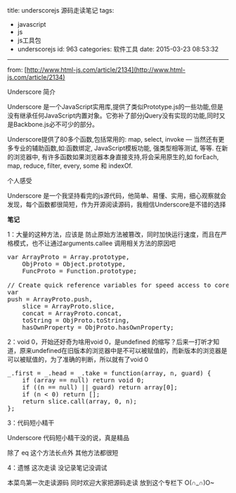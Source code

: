 title: underscorejs 源码走读笔记
tags:
  - javascript
  - js
  - js工具包
  - underscorejs
id: 963
categories: 软件工具
date: 2015-03-23 08:53:32
---

from: [http://www.html-js.com/article/2134](http://www.html-js.com/article/2134)

Underscore 简介

Underscore 是一个JavaScript实用库,提供了类似Prototype.js的一些功能,但是没有继承任何JavaScript内置对象。它弥补了部分jQuery没有实现的功能,同时又是Backbone.js必不可少的部分。

Underscore提供了80多个函数,包括常用的: map, select, invoke — 当然还有更多专业的辅助函数,如:函数绑定, JavaScript模板功能, 强类型相等测试, 等等. 在新的浏览器中, 有许多函数如果浏览器本身直接支持,将会采用原生的,如 forEach, map, reduce, filter, every, some 和 indexOf.

个人感受

Underscore 是一个我坚持看完的js源代码，他简单、易懂、实用，细心观察就会发现，每个函数都很简短，作为开源阅读源码，我相信Underscore是不错的选择

<!--more-->

**笔记**

1：大量的这种方法，应该是 防止原始方法被篡改，同时加快运行速度，而且在严格模式，也不让通过arguments.callee 调用相关方法的原因吧
<pre>var ArrayProto = Array.prototype,
    ObjProto = Object.prototype,
    FuncProto = Function.prototype;

// Create quick reference variables for speed access to core prototypes.
var
push = ArrayProto.push,
    slice = ArrayProto.slice,
    concat = ArrayProto.concat,
    toString = ObjProto.toString,
    hasOwnProperty = ObjProto.hasOwnProperty;</pre>
2：void 0，开始还好奇为啥用void 0，是undefined 的缩写？后来一打听才知道，原来undefined在旧版本的浏览器中是不可以被赋值的，而新版本的浏览器是可以被赋值的，为了准确的判断，所以就有了void 0
<pre>_.first = _.head = _.take = function(array, n, guard) {
    if (array == null) return void 0;
    if ((n == null) || guard) return array[0];
    if (n &lt; 0) return [];
    return slice.call(array, 0, n);
};</pre>
3：代码短小精干

Underscore 代码短小精干没的说，真是精品

除了 eq 这个方法长点外 其他方法都很短

4：遗憾 这次走读 没记录笔记没调试

本菜鸟第一次走读源码 同时欢迎大家把源码走读 放到这个专栏下 O(∩_∩)O~
